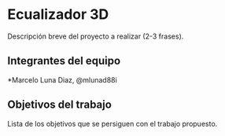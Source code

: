 ﻿# Ecualizador 3D

Descripción breve del proyecto a realizar (2-3 frases).

## Integrantes del equipo

*Marcelo Luna Diaz, @mlunad88i

## Objetivos del trabajo

Lista de los objetivos que se persiguen con el trabajo propuesto.
